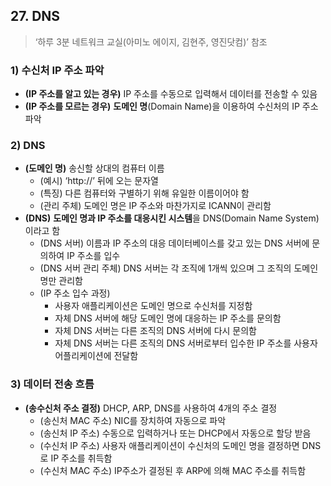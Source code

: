 ## 27\. DNS

> ‘하루 3분 네트워크 교실(아미노 에이지, 김현주, 영진닷컴)’ 참조

### 1) 수신처 IP 주소 파악

-   **(IP 주소를 알고 있는 경우)** IP 주소를 수동으로 입력해서 데이터를 전송할 수 있음
-   **(IP 주소를 모르는 경우)** **도메인 명**(Domain Name)을 이용하여 수신처의 IP 주소 파악

### 2) DNS

-   **(도메인 명)** 송신할 상대의 컴퓨터 이름
    -   (예시) ‘http://’ 뒤에 오는 문자열
    -   (특징) 다른 컴퓨터와 구별하기 위해 유일한 이름이어야 함
    -   (관리 주체) 도메인 명은 IP 주소와 마찬가지로 ICANN이 관리함
-   **(DNS)** **도메인 명과 IP 주소를 대응시킨 시스템**을 DNS(Domain Name System)이라고 함
    -   (DNS 서버) 이름과 IP 주소의 대응 데이터베이스를 갖고 있는 DNS 서버에 문의하여 IP 주소를 입수
    -   (DNS 서버 관리 주체) DNS 서버는 각 조직에 1개씩 있으며 그 조직의 도메인 명만 관리함
    -   (IP 주소 입수 과정)
        -   사용자 애플리케이션은 도메인 명으로 수신처를 지정함
        -   자체 DNS 서버에 해당 도메인 명에 대응하는 IP 주소를 문의함
        -   자체 DNS 서버는 다른 조직의 DNS 서버에 다시 문의함
        -   자체 DNS 서버는 다른 조직의 DNS 서버로부터 입수한 IP 주소를 사용자 어플리케이션에 전달함

### 3) 데이터 전송 흐름

-   **(송수신처 주소 결정)** DHCP, ARP, DNS를 사용하여 4개의 주소 결정
    -   (송신처 MAC 주소) NIC를 장치하여 자동으로 파악
    -   (송신처 IP 주소) 수동으로 입력하거나 또는 DHCP에서 자동으로 할당 받음
    -   (수신처 IP 주소) 사용자 애플리케이션이 수신처의 도메인 명을 결정하면 DNS로 IP 주소를 취득함
    -   (수신처 MAC 주소) IP주소가 결정된 후 ARP에 의해 MAC 주소를 취득함
